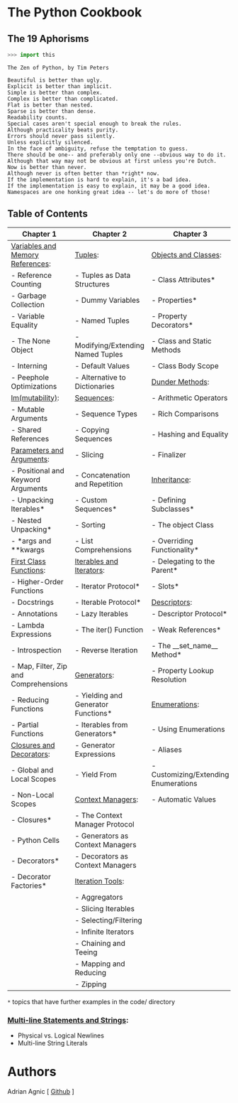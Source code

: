 # The Python Cookbook

## The 19 Aphorisms
```python
>>> import this
```
```
The Zen of Python, by Tim Peters

Beautiful is better than ugly.
Explicit is better than implicit.
Simple is better than complex.
Complex is better than complicated.
Flat is better than nested.
Sparse is better than dense.
Readability counts.
Special cases aren't special enough to break the rules.
Although practicality beats purity.
Errors should never pass silently.
Unless explicitly silenced.
In the face of ambiguity, refuse the temptation to guess.
There should be one-- and preferably only one --obvious way to do it.
Although that way may not be obvious at first unless you're Dutch.
Now is better than never.
Although never is often better than *right* now.
If the implementation is hard to explain, it's a bad idea.
If the implementation is easy to explain, it may be a good idea.
Namespaces are one honking great idea -- let's do more of those!
```

## Table of Contents

| Chapter 1                                                                   | Chapter 2                                                   | Chapter 3
| --------------------------------------------------------------------------- | ----------------------------------------------------------- | ---------------------------------------------------
| [Variables and Memory References](<Variables and Memory References.ipynb>): | [Tuples](<Tuples.ipynb>):                                   | [Objects and Classes](<Objects and Classes.ipynb>):
|   - Reference Counting                                                      |   - Tuples as Data Structures                               |   - Class Attributes* 
|   - Garbage Collection                                                      |   - Dummy Variables                                         |   - Properties*
|   - Variable Equality                                                       |   - Named Tuples                                            |   - Property Decorators*
|   - The None Object                                                         |   - Modifying/Extending Named Tuples                        |   - Class and Static Methods
|   - Interning                                                               |   - Default Values                                          |   - Class Body Scope
|   - Peephole Optimizations                                                  |   - Alternative to Dictionaries                             | [Dunder Methods](<Dunder Methods.ipynb>):
| [Im(mutability)](<Im(mutability).ipynb>):                                   | [Sequences](<Sequences.ipynb>):                             |   - Arithmetic Operators
|   - Mutable Arguments                                                       |   - Sequence Types                                          |   - Rich Comparisons
|   - Shared References                                                       |   - Copying Sequences                                       |   - Hashing and Equality
| [Parameters and Arguments](<Parameters and Arguments.ipynb>):               |   - Slicing                                                 |   - Finalizer
|   - Positional and Keyword Arguments                                        |   - Concatenation and Repetition                            | [Inheritance](<Inheritance.ipynb>):
|   - Unpacking Iterables*                                                    |   - Custom Sequences*                                       |   - Defining Subclasses*
|   - Nested Unpacking*                                                       |   - Sorting                                                 |   - The object Class
|   - *args and **kwargs                                                      |   - List Comprehensions                                     |   - Overriding Functionality*
| [First Class Functions](<First Class Functions.ipynb>):                     | [Iterables and Iterators](<Iterables and Iterators.ipynb>): |   - Delegating to the Parent*
|   - Higher-Order Functions                                                  |   - Iterator Protocol*                                      |   - Slots*
|   - Docstrings                                                              |   - Iterable Protocol*                                      | [Descriptors](<Descriptors.ipynb>):
|   - Annotations                                                             |   - Lazy Iterables                                          |   - Descriptor Protocol*
|   - Lambda Expressions                                                      |   - The iter() Function                                     |   - Weak References*
|   - Introspection                                                           |   - Reverse Iteration                                       |   - The \_\_set_name__ Method*
|   - Map, Filter, Zip and Comprehensions                                     | [Generators](<Generators.ipynb>):                           |   - Property Lookup Resolution
|   - Reducing Functions                                                      |   - Yielding and Generator Functions*                       | [Enumerations](<Enumerations.ipynb>):
|   - Partial Functions                                                       |   - Iterables from Generators*                              |   - Using Enumerations
| [Closures and Decorators](<Closures and Decorators.ipynb>):                 |   - Generator Expressions                                   |   - Aliases
|   - Global and Local Scopes                                                 |   - Yield From                                              |   - Customizing/Extending Enumerations
|   - Non-Local Scopes                                                        | [Context Managers](<Context Managers.ipynb>):               |   - Automatic Values
|   - Closures*                                                               |   - The Context Manager Protocol
|   - Python Cells                                                            |   - Generators as Context Managers
|   - Decorators*                                                             |   - Decorators as Context Managers
|   - Decorator Factories*                                                    | [Iteration Tools](<Iteration Tools.ipynb>):
|                                                                             |   - Aggregators
|                                                                             |   - Slicing Iterables
|                                                                             |   - Selecting/Filtering
|                                                                             |   - Infinite Iterators
|                                                                             |   - Chaining and Teeing
|                                                                             |   - Mapping and Reducing
|                                                                             |   - Zipping

`*` topics that have further examples in the code/ directory

### [Multi-line Statements and Strings](<Multi-line Statements and Strings.ipynb>):
- Physical vs. Logical Newlines
- Multi-line String Literals


# Authors
Adrian Agnic [ [Github](https://github.com/ajagnic) ]
